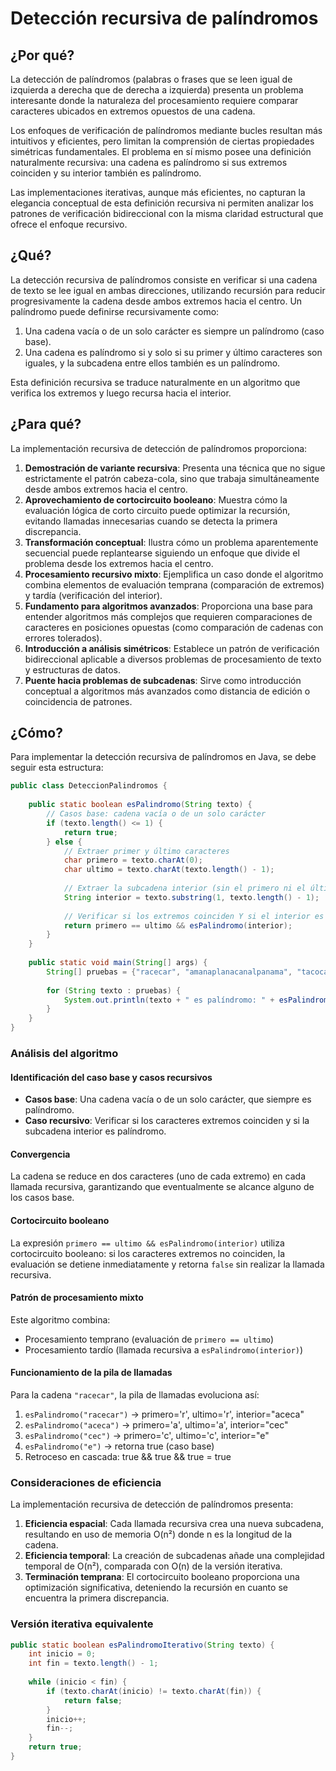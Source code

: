 # Detección recursiva de palíndromos

## ¿Por qué?

La detección de palíndromos (palabras o frases que se leen igual de izquierda a derecha que de derecha a izquierda) presenta un problema interesante donde la naturaleza del procesamiento requiere comparar caracteres ubicados en extremos opuestos de una cadena.

Los enfoques de verificación de palíndromos mediante bucles resultan más intuitivos y eficientes, pero limitan la comprensión de ciertas propiedades simétricas fundamentales. El problema en sí mismo posee una definición naturalmente recursiva: una cadena es palíndromo si sus extremos coinciden y su interior también es palíndromo.

Las implementaciones iterativas, aunque más eficientes, no capturan la elegancia conceptual de esta definición recursiva ni permiten analizar los patrones de verificación bidireccional con la misma claridad estructural que ofrece el enfoque recursivo.

## ¿Qué?

La detección recursiva de palíndromos consiste en verificar si una cadena de texto se lee igual en ambas direcciones, utilizando recursión para reducir progresivamente la cadena desde ambos extremos hacia el centro. Un palíndromo puede definirse recursivamente como:

1. Una cadena vacía o de un solo carácter es siempre un palíndromo (caso base).
1. Una cadena es palíndromo si y solo si su primer y último caracteres son iguales, y la subcadena entre ellos también es un palíndromo.

Esta definición recursiva se traduce naturalmente en un algoritmo que verifica los extremos y luego recursa hacia el interior.

## ¿Para qué?

La implementación recursiva de detección de palíndromos proporciona:

1. **Demostración de variante recursiva**: Presenta una técnica que no sigue estrictamente el patrón cabeza-cola, sino que trabaja simultáneamente desde ambos extremos hacia el centro.
1. **Aprovechamiento de cortocircuito booleano**: Muestra cómo la evaluación lógica de corto circuito puede optimizar la recursión, evitando llamadas innecesarias cuando se detecta la primera discrepancia.
1. **Transformación conceptual**: Ilustra cómo un problema aparentemente secuencial puede replantearse siguiendo un enfoque que divide el problema desde los extremos hacia el centro.
1. **Procesamiento recursivo mixto**: Ejemplifica un caso donde el algoritmo combina elementos de evaluación temprana (comparación de extremos) y tardía (verificación del interior).
1. **Fundamento para algoritmos avanzados**: Proporciona una base para entender algoritmos más complejos que requieren comparaciones de caracteres en posiciones opuestas (como comparación de cadenas con errores tolerados).
1. **Introducción a análisis simétricos**: Establece un patrón de verificación bidireccional aplicable a diversos problemas de procesamiento de texto y estructuras de datos.
1. **Puente hacia problemas de subcadenas**: Sirve como introducción conceptual a algoritmos más avanzados como distancia de edición o coincidencia de patrones.

## ¿Cómo?

Para implementar la detección recursiva de palíndromos en Java, se debe seguir esta estructura:

```java
public class DeteccionPalindromos {
    
    public static boolean esPalindromo(String texto) {
        // Casos base: cadena vacía o de un solo carácter
        if (texto.length() <= 1) {
            return true;
        } else {
            // Extraer primer y último caracteres
            char primero = texto.charAt(0);
            char ultimo = texto.charAt(texto.length() - 1);
            
            // Extraer la subcadena interior (sin el primero ni el último carácter)
            String interior = texto.substring(1, texto.length() - 1);
            
            // Verificar si los extremos coinciden Y si el interior es palíndromo
            return primero == ultimo && esPalindromo(interior);
        }
    }
    
    public static void main(String[] args) {
        String[] pruebas = {"racecar", "amanaplanacanalpanama", "tacocat", "zophie"};
        
        for (String texto : pruebas) {
            System.out.println(texto + " es palíndromo: " + esPalindromo(texto));
        }
    }
}
```

### Análisis del algoritmo

#### Identificación del caso base y casos recursivos

- **Casos base**: Una cadena vacía o de un solo carácter, que siempre es palíndromo.
- **Caso recursivo**: Verificar si los caracteres extremos coinciden y si la subcadena interior es palíndromo.

#### Convergencia

La cadena se reduce en dos caracteres (uno de cada extremo) en cada llamada recursiva, garantizando que eventualmente se alcance alguno de los casos base.

#### Cortocircuito booleano

La expresión `primero == ultimo && esPalindromo(interior)` utiliza cortocircuito booleano: si los caracteres extremos no coinciden, la evaluación se detiene inmediatamente y retorna `false` sin realizar la llamada recursiva.

#### Patrón de procesamiento mixto

Este algoritmo combina:

- Procesamiento temprano (evaluación de `primero == ultimo`)
- Procesamiento tardío (llamada recursiva a `esPalindromo(interior)`)

#### Funcionamiento de la pila de llamadas

Para la cadena `"racecar"`, la pila de llamadas evoluciona así:

1. `esPalindromo("racecar")` → primero='r', ultimo='r', interior="aceca"
1. `esPalindromo("aceca")` → primero='a', ultimo='a', interior="cec"  
1. `esPalindromo("cec")` → primero='c', ultimo='c', interior="e"
1. `esPalindromo("e")` → retorna true (caso base)
1. Retroceso en cascada: true && true && true = true

### Consideraciones de eficiencia

La implementación recursiva de detección de palíndromos presenta:

1. **Eficiencia espacial**: Cada llamada recursiva crea una nueva subcadena, resultando en uso de memoria O(n²) donde n es la longitud de la cadena.
1. **Eficiencia temporal**: La creación de subcadenas añade una complejidad temporal de O(n²), comparada con O(n) de la versión iterativa.
1. **Terminación temprana**: El cortocircuito booleano proporciona una optimización significativa, deteniendo la recursión en cuanto se encuentra la primera discrepancia.

### Versión iterativa equivalente

```java
public static boolean esPalindromoIterativo(String texto) {
    int inicio = 0;
    int fin = texto.length() - 1;
    
    while (inicio < fin) {
        if (texto.charAt(inicio) != texto.charAt(fin)) {
            return false;
        }
        inicio++;
        fin--;
    }
    return true;
}
```
